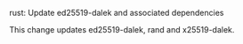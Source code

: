 rust: Update ed25519-dalek and associated dependencies

This change updates ed25519-dalek, rand and x25519-dalek.
